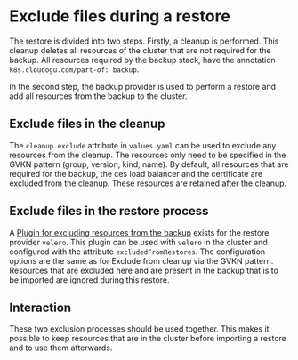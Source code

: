 # Exclude files during a restore

The restore is divided into two steps. Firstly, a cleanup is performed. This cleanup deletes all
resources of the cluster that are not required for the backup. All resources required by the backup stack,
have the annotation `k8s.cloudogu.com/part-of: backup`.

In the second step, the backup provider is used to perform a restore and add all resources from the
backup to the cluster.

## Exclude files in the cleanup

The `cleanup.exclude` attribute in `values.yaml` can be used to exclude any resources from the cleanup.
The resources only need to be specified in the GVKN pattern (group, version, kind, name). By default,
all resources that are required for the backup, the ces load balancer and the certificate are excluded from the cleanup. 
These resources are retained after the cleanup.

## Exclude files in the restore process

A [Plugin for excluding resources from the backup](https://github.com/cloudogu/velero-plugin-for-restore-exclude/) 
exists for the restore provider `velero`. This plugin can be used with `velero` in the cluster and 
configured with the attribute `excludedFromRestores`. The configuration options are the same as for
Exclude from cleanup via the GVKN pattern. Resources that are excluded here and are present in the backup that is to be imported are ignored during this restore.

## Interaction

These two exclusion processes should be used together. This makes it possible to keep resources that are
in the cluster before importing a restore and to use them afterwards.